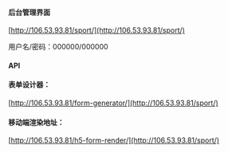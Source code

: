 #### 后台管理界面

[http://106.53.93.81/sport/](http://106.53.93.81/sport/)

用户名/密码：000000/000000

#### API

#### 表单设计器：

[http://106.53.93.81/form-generator/](http://106.53.93.81/sport/)

#### 移动端渲染地址：

[http://106.53.93.81/h5-form-render/](http://106.53.93.81/sport/)

